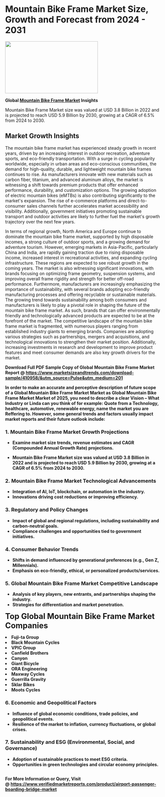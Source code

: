 <H1>Mountain Bike Frame Market Size, Growth and Forecast from 2024 - 2031</H1><img class="aligncenter size-medium wp-image-584254" src="https://thirdeyenews.in/wp-content/uploads/2024/09/Global-Market-Research-300x168.jpeg" alt="" width="300" height="168" /><p><strong>Global&nbsp;<a href="https://www.marketsizeandtrends.com/download-sample/410958/&amp;utm_source=Pulse&amp;utm_medium=201">Mountain Bike Frame Market</a> Insights</strong></p><p>Mountain Bike Frame Market size was valued at USD 3.8 Billion in 2022 and is projected to reach USD 5.9 Billion by 2030, growing at a CAGR of 6.5% from 2024 to 2030.</p><p><h2>Market Growth Insights</h2> <p>The mountain bike frame market has experienced steady growth in recent years, driven by an increasing interest in outdoor recreation, adventure sports, and eco-friendly transportation. With a surge in cycling popularity worldwide, especially in urban areas and eco-conscious communities, the demand for high-quality, durable, and lightweight mountain bike frames continues to rise. As manufacturers innovate with new materials such as carbon fiber, titanium, and advanced aluminum alloys, the market is witnessing a shift towards premium products that offer enhanced performance, durability, and customization options. The growing adoption of electric mountain bikes (eMTBs) is also contributing significantly to the market's expansion. The rise of e-commerce platforms and direct-to-consumer sales channels further accelerates market accessibility and visibility. Additionally, government initiatives promoting sustainable transport and outdoor activities are likely to further fuel the market's growth trajectory over the next few years.</p> <p><strong></strong></p> <p>In terms of regional growth, North America and Europe continue to dominate the mountain bike frame market, supported by high disposable incomes, a strong culture of outdoor sports, and a growing demand for adventure tourism. However, emerging markets in Asia-Pacific, particularly China and India, are rapidly gaining traction due to rising disposable income, increased interest in recreational activities, and expanding cycling infrastructure. These regions are expected to see robust growth in the coming years. The market is also witnessing significant innovations, with brands focusing on optimizing frame geometry, suspension systems, and improving overall frame rigidity and strength for better off-road performance. Furthermore, manufacturers are increasingly emphasizing the importance of sustainability, with several brands adopting eco-friendly manufacturing processes and offering recyclable or sustainable materials. The growing trend towards sustainability among both consumers and manufacturers is likely to play a pivotal role in shaping the future of the mountain bike frame market. As such, brands that can offer environmentally friendly and technologically advanced products are expected to be at the forefront of the market. The competitive landscape of the mountain bike frame market is fragmented, with numerous players ranging from established industry giants to emerging brands. Companies are adopting various strategies such as partnerships, mergers and acquisitions, and technological innovations to strengthen their market position. Additionally, increasing investments in research and development to improve product features and meet consumer demands are also key growth drivers for the market.</p> <p><strong></p><p><span class=""><strong>Download Full PDF Sample Copy of Global Mountain Bike Frame Market Report</strong> @ <a href="https://www.marketsizeandtrends.com/download-sample/410958/&amp;utm_source=Pulse&amp;utm_medium=201" target="_blank">https://www.marketsizeandtrends.com/download-sample/410958/&amp;utm_source=Pulse&amp;utm_medium=201</a></span></p><p>In order to make an accurate and perceptive description of future scope of a Global&nbsp;Mountain Bike Frame Market Market as Global&nbsp;Mountain Bike Frame Market Market of 2025, you need to describe a clear Vision &ndash; What Industry or Linda can you think of for example: Quote from a Technology, healthcare, automotive, renewable energy, name the market you are Reffering to. However, some general trends and factors usually impact market reports and their future outlook include:</p><h3>1.&nbsp;<strong>Mountain Bike Frame Market Growth Projections</strong></h3><ul><li>Examine market size trends, revenue estimates and CAGR (Compounded Annual Growth Rate) projections.</li><li><p>Mountain Bike Frame Market size was valued at USD 3.8 Billion in 2022 and is projected to reach USD 5.9 Billion by 2030, growing at a CAGR of 6.5% from 2024 to 2030.</p></li></ul><h3>2.&nbsp;<strong>Mountain Bike Frame Market Technological Advancements</strong></h3><ul><li>Integration of AI, IoT, blockchain, or automation in the industry.</li><li>Innovations driving cost reductions or improving efficiency.</li></ul><h3>3.&nbsp;<strong>Regulatory and Policy Changes</strong></h3><ul><li>Impact of global and regional regulations, including sustainability and carbon-neutral goals.</li><li>Compliance challenges and opportunities tied to government initiatives.</li></ul><h3>4.&nbsp;<strong>Consumer Behavior Trends</strong></h3><ul><li>Shifts in demand influenced by generational preferences (e.g., Gen Z, Millennials).</li><li>Emphasis on eco-friendly, ethical, or personalized products/services.</li></ul><h3>5.&nbsp;<strong>Global Mountain Bike Frame Market Competitive Landscape</strong></h3><ul><li>Analysis of key players, new entrants, and partnerships shaping the industry.</li><li>Strategies for differentiation and market penetration.</li></ul><p data-pm-slice="1 1 []"><span style="color: inherit; font-family: inherit; font-size: 25px;">Top Global Mountain Bike Frame Market Companies</span></p><div class="" data-test-id=""><p><li>Fuji-ta Group</li><li> Black Mountain Cycles</li><li> VPIC Group</li><li> Canfield Brothers</li><li> Canyon</li><li> Giant Bicycle</li><li> ORA Engineering</li><li> Maxway Cycles</li><li> Guerrilla Gravity</li><li> Sklar Bikes</li><li> Moots Cycles</li></p></div><h3>6.&nbsp;<strong>Economic and Geopolitical Factors</strong></h3><ul><li>Influence of global economic conditions, trade policies, and geopolitical events.</li><li>Resilience of the market to inflation, currency fluctuations, or global crises.</li></ul><h3>7.&nbsp;<strong>Sustainability and ESG (Environmental, Social, and Governance)</strong></h3><ul><li>Adoption of sustainable practices to meet ESG criteria.</li><li>Opportunities in green technologies and circular economy principles.</li></ul><h2><strong style="font-size: 14px;">For More Information or Query, Visit @&nbsp;</strong><a style="background-color: #ffffff; font-size: 14px;" href="https://www.marketsizeandtrends.com/report/mountain-bike-frame-market/" target="_blank">https://www.verifiedmarketreports.com/product/airport-passenger-boarding-bridge-market</a></h2>

